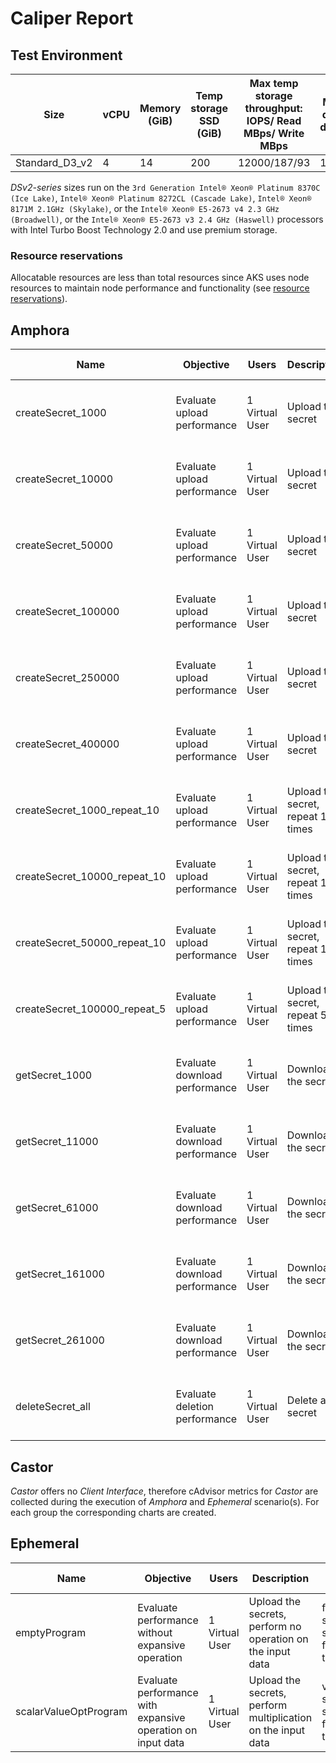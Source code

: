# Caliper Report

## Test Environment

| Size           | vCPU | Memory (GiB) | Temp storage SSD (GiB) | Max temp storage throughput: IOPS/ Read MBps/ Write MBps | Max data disks | Throughput IOPS | Max NICs | Expected network bandwidth (Mbps) |
| -------------- | ---- | ------------ | ---------------------- | -------------------------------------------------------- | -------------- | --------------- | -------- | --------------------------------- |
| Standard_D3_v2 | 4    | 14           | 200                    | 12000/187/93                                             | 16             | 16x500          | 4        | 3000                              |

_DSv2-series_ sizes run on the
`3rd Generation Intel® Xeon® Platinum 8370C (Ice Lake)`,
`Intel® Xeon® Platinum 8272CL (Cascade Lake)`,
`Intel® Xeon® 8171M 2.1GHz (Skylake)`, or the
`Intel® Xeon® E5-2673 v4 2.3 GHz (Broadwell)`, or the
`Intel® Xeon® E5-2673 v3 2.4 GHz (Haswell)` processors with Intel Turbo Boost
Technology 2.0 and use premium storage.

### Resource reservations

Allocatable resources are less than total resources since AKS uses node
resources to maintain node performance and functionality (see
[resource reservations](https://learn.microsoft.com/en-us/azure/aks/concepts-clusters-workloads)).

## Amphora

| Name                         | Objective                     | Users          | Description                        | Test data                   |
| ---------------------------- | ----------------------------- | -------------- | ---------------------------------- | --------------------------- |
| createSecret_1000            | Evaluate upload performance   | 1 Virtual User | Upload the secret                  | fixed secret size, 100 tags |
| createSecret_10000           | Evaluate upload performance   | 1 Virtual User | Upload the secret                  | fixed secret size, 100 tags |
| createSecret_50000           | Evaluate upload performance   | 1 Virtual User | Upload the secret                  | fixed secret size, 100 tags |
| createSecret_100000          | Evaluate upload performance   | 1 Virtual User | Upload the secret                  | fixed secret size, 100 tags |
| createSecret_250000          | Evaluate upload performance   | 1 Virtual User | Upload the secret                  | fixed secret size, 100 tags |
| createSecret_400000          | Evaluate upload performance   | 1 Virtual User | Upload the secret                  | fixed secret size, 100 tags |
| createSecret_1000_repeat_10  | Evaluate upload performance   | 1 Virtual User | Upload the secret, repeat 10 times | fixed secret size, 100 tags |
| createSecret_10000_repeat_10 | Evaluate upload performance   | 1 Virtual User | Upload the secret, repeat 10 times | fixed secret size, 100 tags |
| createSecret_50000_repeat_10 | Evaluate upload performance   | 1 Virtual User | Upload the secret, repeat 10 times | fixed secret size, 100 tags |
| createSecret_100000_repeat_5 | Evaluate upload performance   | 1 Virtual User | Upload the secret, repeat 5 times  | fixed secret size, 100 tags |
| getSecret_1000               | Evaluate download performance | 1 Virtual User | Download the secret                | fixed secret size, 100 tags |
| getSecret_11000              | Evaluate download performance | 1 Virtual User | Download the secret                | fixed secret size, 100 tags |
| getSecret_61000              | Evaluate download performance | 1 Virtual User | Download the secret                | fixed secret size, 100 tags |
| getSecret_161000             | Evaluate download performance | 1 Virtual User | Download the secret                | fixed secret size, 100 tags |
| getSecret_261000             | Evaluate download performance | 1 Virtual User | Download the secret                | fixed secret size, 100 tags |
| deleteSecret_all             | Evaluate deletion performance | 1 Virtual User | Delete all secret                  | fixed secret size, 100 tags |

## Castor

_Castor_ offers no _Client Interface_, therefore cAdvisor metrics for _Castor_
are collected during the execution of _Amphora_ and _Ephemeral_ scenario(s). For
each group the corresponding charts are created.

## Ephemeral

| Name                  | Objective                                                   | Users          | Description                                                  | Test data                        |
| --------------------- | ----------------------------------------------------------- | -------------- | ------------------------------------------------------------ | -------------------------------- |
| emptyProgram          | Evaluate performance without expansive operation            | 1 Virtual User | Upload the secrets, perform no operation on the input data   | fixed secret size, fixed tags    |
| scalarValueOptProgram | Evaluate performance with expansive operation on input data | 1 Virtual User | Upload the secrets, perform multiplication on the input data | variable secret size, fixed tags |
